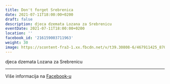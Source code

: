 ```yaml
---
title: Don't forget Srebrenica
date: 2021-07-11T18:00:00+0200
draft: false
description: djeca dzemata Lozana za Srebrenicu
eventDate: 2021-07-11T18:00:00+0200
location: ''
facebook_id: '216159003711963'
weight: 30
image: https://scontent-fra3-1.xx.fbcdn.net/v/t39.30808-6/467911425_8702124949883247_8451066247417132989_n.jpg?_nc_cat=103&ccb=1-7&_nc_sid=9e60e4&_nc_ohc=6yEuj3604zwQ7kNvwFBwOl3&_nc_oc=AdmZPFcI2IUzgsmGW_WZ9vbdXKWwuXg8eqgTXSWXa1MacpYFaSY4PSrHqyCZi_avbMc&_nc_zt=23&_nc_ht=scontent-fra3-1.xx&edm=ABTKTjYEAAAA&_nc_gid=lLx9IvUIwgdv2COzD3-EOA&oh=00_AfdjOOrraEjotTobmMkOoNQjouvdukrd_kjcZfMd2y_NQQ&oe=68ED83D9
---
```


djeca dzemata Lozana za Srebrenicu

---

Više informacija na [Facebook-u](https://facebook.com/events/216159003711963)